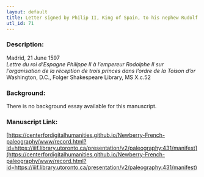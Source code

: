 ```yaml
---
layout: default
title: Letter signed by Philip II, King of Spain, to his nephew Rudolf II, Holy Roman Emperor
utl_id: 71
---
```


### Description:

Madrid, 21 June 1597<br>
_Lettre du roi d’Espagne Philippe II à l’empereur Rodolphe II sur l’organisation de la réception de trois princes dans l’ordre de la Toison d’or_<br>
Washington, D.C., Folger Shakespeare Library, MS X.c.52

### Background:

There is no background essay available for this manuscript.

### Manuscript Link:

[https://centerfordigitalhumanities.github.io/Newberry-French-paleography/www/record.html?id=https://iiif.library.utoronto.ca/presentation/v2/paleography:431/manifest](https://centerfordigitalhumanities.github.io/Newberry-French-paleography/www/record.html?id=https://iiif.library.utoronto.ca/presentation/v2/paleography:431/manifest)
